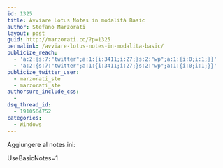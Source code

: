 ```yaml
---
id: 1325
title: Avviare Lotus Notes in modalità Basic
author: Stefano Marzorati
layout: post
guid: http://marzorati.co/?p=1325
permalink: /avviare-lotus-notes-in-modalita-basic/
publicize_reach:
  - 'a:2:{s:7:"twitter";a:1:{i:3411;i:27;}s:2:"wp";a:1:{i:0;i:1;}}'
  - 'a:2:{s:7:"twitter";a:1:{i:3411;i:27;}s:2:"wp";a:1:{i:0;i:1;}}'
publicize_twitter_user:
  - marzorati_ste
  - marzorati_ste
authorsure_include_css:
  - 
dsq_thread_id:
  - 1910564752
categories:
  - Windows
---
```

Aggiungere al notes.ini:

UseBasicNotes=1

<div id="dc_vk_code" style="display:none;">
</div>